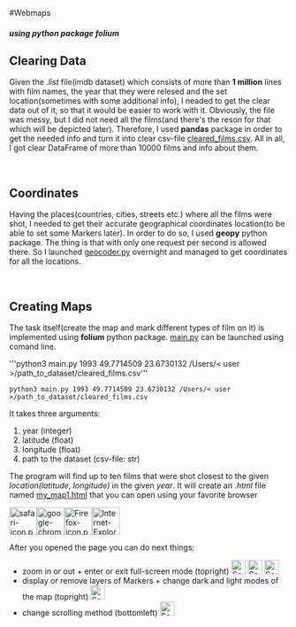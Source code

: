 #Webmaps
##### using python package **folium**
## Clearing Data
Given the *.list* file(imdb dataset) which consists of more than **1 million** lines with film names, the year that they were relesed and the set location(sometimes with some additional info), I neaded to get the clear data out of it, so that it would be easier to work with it. Obviously, the file was messy, but I did not need all the films(and there's the reson for that which will be depicted later). Therefore, I used **pandas** package in order to get the needed info and turn it into clear csv-file [cleared_films.csv](https://github.com/MatthewPr12/webmaps/blob/main/datasets/cleared_films.csv).
All in all, I got clear DataFrame of more than 10000 films and info about them.

</br>

## Coordinates
Having the places(countries, cities, streets etc.) where all the films were shot, I needed to get their accurate geographical coordinates location(to be able to set some Markers later). In order to do so, I used **geopy** python package. The thing is that with only one request per second is allowed there. So I launched [geocoder.py](https://github.com/MatthewPr12/webmaps/blob/main/geocoder.py) overnight and managed to get coordinates for all the locations.

 </br>

 ## Creating Maps
The task itself(create the map and mark different types of film on it) is implemented using **folium** python package. [main.py](https://github.com/MatthewPr12/webmaps/blob/main/main.py) can be launched using comand line.

'''python3 main.py 1993 49.7714509 23.6730132 /Users/< user >/path_to_dataset/cleared_films.csv'''
<pre><code>python3 main.py 1993 49.7714509 23.6730132 /Users/< user >/path_to_dataset/cleared_films.csv</code></pre>

It takes three arguments:
1. year (integer)
2. latitude (float)
3. longitude (float)
4. path to the dataset (csv-file: str)

The program will find up to ten films that were shot closest to the given *location(latitude, longitude)* in the given *year*.
It will create an *.html* file named [my_map1.html](https://github.com/MatthewPr12/webmaps/tree/main/maps) that you can open using your favorite browser

<img width=50 height=50 alt="safari-icon.png" src="https://user-images.githubusercontent.com/91616807/153007732-88700934-3954-4767-8acd-8cba5f97ca93.png"><img width=50 height=50 alt="google-chrome-icon-blue-black-33.png" src="https://user-images.githubusercontent.com/91616807/153007781-37bc553c-8826-45f7-aa10-366884e7f6ca.png"><img width=50 height=50 alt="Firefox-icon.png" src="https://user-images.githubusercontent.com/91616807/153007799-90cf659c-2eaa-472d-b1ba-5f4315f9700e.png"><img width=50 height=50 alt="Internet-Explorer-icon.png" src="https://user-images.githubusercontent.com/91616807/153007817-2301fa80-bc5f-4a8b-9d98-08052369da9c.png">


After you opened the page you can do next things:
* zoom in or out + enter or exit full-screen mode (topright) <img width="26" alt="Screenshot 2022-02-08 at 16 54 20" src="https://user-images.githubusercontent.com/91616807/153012901-ffb8ddf8-fea2-4f9f-9a17-4e9227857483.png"> <img width="26" alt="Screenshot 2022-02-08 at 16 54 44" src="https://user-images.githubusercontent.com/91616807/153012984-cfdf9c18-403b-4da4-95f2-06eeacf14db2.png"> <img width="26" alt="Screenshot 2022-02-08 at 16 55 27" src="https://user-images.githubusercontent.com/91616807/153013076-ef3f41d1-aae7-4475-9c29-c02614e151ec.png">
* display or remove layers of Markers + change dark and light modes of the map (topright) <img width="26" alt="Screenshot 2022-02-08 at 16 38 07" src="https://user-images.githubusercontent.com/91616807/153010227-f38c1ca4-3ef0-4b84-9483-49114ad9135f.png">
* change scrolling method (bottomleft) <img width="26" alt="Screenshot 2022-02-08 at 16 39 31" src="https://user-images.githubusercontent.com/91616807/153010508-6553158b-24e5-4754-adce-3cb051b61338.png">
